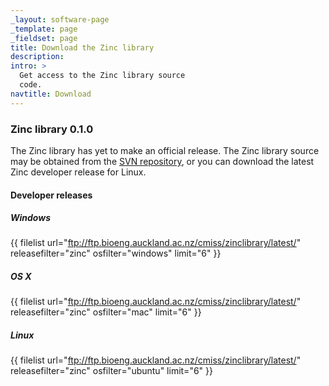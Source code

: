 ```yaml
---
_layout: software-page
_template: page
_fieldset: page
title: Download the Zinc library
description:
intro: >
  Get access to the Zinc library source
  code.
navtitle: Download
---
```

### Zinc library 0.1.0

The Zinc library has yet to make an official release. The Zinc library source may be obtained from the [SVN repository](https://svn.physiomeproject.org/svn/cmiss/zinc/library/), or you can download the latest Zinc developer release for Linux.

#### Developer releases

##### Windows

{{ filelist url="ftp://ftp.bioeng.auckland.ac.nz/cmiss/zinclibrary/latest/" releasefilter="zinc" osfilter="windows" limit="6" }}

##### OS X

{{ filelist url="ftp://ftp.bioeng.auckland.ac.nz/cmiss/zinclibrary/latest/" releasefilter="zinc" osfilter="mac" limit="6" }}

##### Linux

{{ filelist url="ftp://ftp.bioeng.auckland.ac.nz/cmiss/zinclibrary/latest/" releasefilter="zinc" osfilter="ubuntu" limit="6" }}